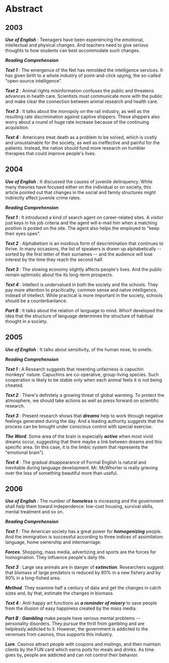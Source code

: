 Abstract
========

2003
----

***Use of English*** :
Teenagers have been experiencing the emotional, intellectual
and physical changes. And teachers need to give serious
thoughts to how students can best accommodate such changes.

***Reading Comprehension***

***Text 1*** :
The emergence of the Net has remolded the intelligence services.
It has given birth to a whole industry of point-and-click spying,
the so-called "open-source intelligence".

***Text 2*** :
Animal rights misinformation confuses the public and threatens
advances in health care. Scientists must communicate more with the
public and make clear the connection between animal research
and health care.

***Text 3*** :
It talks about the monopoly on the rail industry, as well as
the resulting rate discrimination against captive shippers.
These shippers also worry about a round of huge rate increase
because of the continuing acquisition.

***Text 4*** :
Americans treat death as a problem to be solved, which is
costly and unsustainable for the society, as well as
ineffective and painful for the patients. Instead, the nation should
fund more research on humbler therapies that could improve
people's lives.

2004
----

***Use of English*** :
It discussed the causes of juvenile delinquency. While many
theories have focused either on the individual or on society,
this article pointed out that changes in the social and family
structures might indirectly affect juvenile crime rates.

***Reading Comprehension***

***Text 1*** :
It introduced a kind of search agent on career-related sites.
A visitor just keys in his job criteria and the agent will e-mail
him when a matching position is posted on the site.
The agent also helps the employed to "keep their eyes open".

***Text 2*** :
Alphabetism is an insidious form of descrimination that continues
to thrive. In many occasions, the list of speakers is drawn up
alphabetically -- sorted by the first letter of their surnames --
and the audience will lose interest by the time they reach
the second half.

***Text 3*** :
The slowing economy slightly affects people's lives. And
the public remain optimistic about the its long-term prospects.

***Text 4*** :
Intellect is undervalued in both the society and the schools.
They pay more attention to praciticality, common sense
and natve intelligence, instead of intellect.
While practical is more important in the society, schools
should be a counterbanlance.

***Part B*** :
It talks about the relation of language to mind. Whorf developed
the idea that the structure of language determines the structure
of habitual thought in a society.

2005
----

***Use of English*** :
It talks about sensitivity, of the human nose, to smells.

***Reading Comprehension***

***Text 1*** :
A Research suggests that resenting unfairness is capuchin
monkeys' nature. Capuchins are co-operative, group-living species.
Such cooperation is likely to be stable only when each animal
feels it is not being cheated.

***Text 2*** :
There's definitely a growing threat of global warming. To protect
the atmosphere, we should take actions as well as press forward on
scientific research.

***Text 3*** :
Present research shows that ***dreams*** help to work through
negative feelings generated during the day. And a leading
authority suggests that the process can be brought under
conscious control with special exercise.

***The Word***. Some area of the brain is especially ***active***
when most vivid dreams occur, suggesting that there maybe a link
between dreams and this specific area. (In this case, it is the
limbic system that represents the "emotional brain").

***Text 4*** :
The gradual disappearance of Formal English is natural and
inevitable during language development.
Mr. McWhorter is really grieving over the loss
of something beautiful more than useful.

2006
----

***Use of English*** :
The number of ***homeless*** is increasing and the government
shall help them toward independence: low-cost housing,
survival skills, mental treatment and so on.

***Reading Comprehension***

***Text 1*** :
The American society has a great power for ***homogenizing*** people.
And the immigration is successful according to three indices of
assimilation: language, home ownership and intermarriage.

***Forces***. Shopping, mass media, advertizing and sports
are the forces for homogination. They influence people's
daily life.

***Text 3*** :
Large sea animals are in danger of ***extinction***. Researchers
suggest that biomass of large predators is reduced by 80%
in a new fishery and by 90% in a long-fished area.

***Method***. They examine half a century of data and get the changes
in catch sizes and, by that, estimate the changes in biomass.

***Text 4*** :
Anti-happy art functions as ***a reminder of misery*** to save
people from the illusion of easy happiness created by the
mass media.

***Part B*** :
***Gambling*** make people have serious mental problems --
personality disorders. They pursue the thrill
from gambling and are helplessly addicted to it.
However, the government is addicted to the venenues
from casinos, thus supports this industry.

***Lure***. Casinos attract people with coupons and mailings, and then
maintain clients by the FUN card which earns poits
for meals and drinks. As time goes by, people are addicted
and can not control their behavior.

